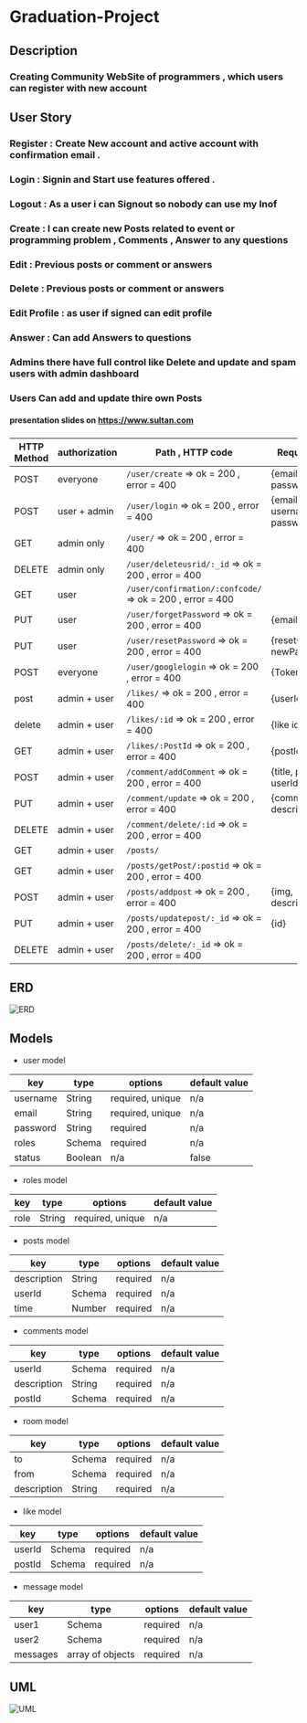 # Graduation-Project

## Description
### Creating Community WebSite of programmers , which users can register with new account 

## User Story 
 ### Register : Create New account and active account with confirmation email .
 ### Login : Signin and Start use features offered .
 ### Logout : As a user i can Signout so nobody can use my Inof
 ### Create : I can create new Posts related to event or programming problem , Comments , Answer to any questions
 ### Edit : Previous posts or comment or answers
 ### Delete : Previous posts or comment or answers
 ### Edit Profile : as user if signed can edit profile
 ### Answer : Can add Answers to questions
 ### Admins there have full control like Delete and update and spam users with admin dashboard
 ### Users Can add and update thire own Posts 
#### presentation  slides on https://www.sultan.com

###
 HTTP Method  | authorization     |    Path   , HTTP code                             |  Request  Body                 
------------- | -----------   | ---------------------------            |----------------------
POST          | everyone      |`/user/create` =>  ok = 200 , error = 400          |{email,username, password, role} 
POST          | user + admin  |`/user/login`  =>   ok = 200 , error = 400                      |{email or username, password}
GET           | admin only    |`/user/`   =>   ok = 200 , error = 400                          |
DELETE        | admin only    |`/user/deleteusrid/:_id` => ok = 200 , error = 400                |
GET           | user          |`/user/confirmation/:confcode/` => ok = 200 , error = 400         |
PUT           | user          |`/user/forgetPassword`  => ok = 200 , error = 400            |{email}
PUT           | user          |`/user/resetPassword` => ok = 200 , error = 400|{resetCode, newPassword}
POST          | everyone      |`/user/googlelogin` =>  ok = 200 , error = 400 |{Token id}
post          | admin + user  |`/likes/`    =>   ok = 200 , error = 400 |{userId, PostId}
delete        | admin + user  |`/likes/:id`  =>          ok = 200 , error = 400                |{like id}
GET           | admin + user  |`/likes/:PostId`  =>    ok = 200 , error = 400                  |{postId}
POST          | admin + user  |`/comment/addComment` =>  ok = 200 , error = 400                 |{title, postId, userId}
PUT           | admin + user  |`/comment/update`  =>    ok = 200 , error = 400                  |{commentId, description}
DELETE        | admin + user  |`/comment/delete/:id` =>  ok = 200 , error = 400                 |
GET           | admin + user  |`/posts/`                               |
GET           | admin + user  |`/posts/getPost/:postid` => ok = 200 , error = 400                |
POST          | admin + user  |`/posts/addpost`   =>    ok = 200 , error = 400                 |{img, description}
PUT           | admin + user  |`/posts/updatepost/:_id` => ok = 200 , error = 400              |{id}
DELETE        | admin + user  |`/posts/delete/:_id`  =>   ok = 200 , error = 400               |

 


## ERD
![ERD](./ERD2.png)

## Models

- user model

| key        | type            | options          | default value |
| ---------- | --------------- | ---------------- | ------------- |
| username   | String          | required, unique | n/a           |
| email      | String          | required, unique | n/a           |
| password   | String          | required         | n/a           |
| roles      | Schema <roles>  | required         | n/a           |
| status     | Boolean         | n/a              | false         |

- roles model

| key  | type   | options          | default value |
| ---- | ------ | ---------------- | ------------- |
| role | String | required, unique | n/a           |

- posts model

| key         | type              | options  | default value |
| ----------- | ----------------- | -------- | ------------- |
| description | String            | required | n/a           |
| userId      | Schema <user>     | required | n/a           |
| time        | Number            | required | n/a           |

- comments model

| key         | type            | options  | default value |
| ----------- | --------------- | -------- | ------------- |
| userId      | Schema <user>   | required | n/a           |
| description | String          | required | n/a           |
| postId      | Schema <post>   | required | n/a           |

- room model

| key         | type            | options  | default value |
| ----------- | --------------- | -------- | ------------- |
| to          | Schema <user>   | required | n/a           |
| from        | Schema <user>   | required | n/a           |
| description | String          | required | n/a           |

- like model

| key         | type            | options  | default value |
| ----------- | --------------- | -------- | ------------- |
| userId      | Schema <user>   | required | n/a           |
| postId      | Schema <posts> | required | n/a            |

- message model 

| key      | type             | options  | default value |
| -------- | ---------------- | -------- | ------------- |
| user1    | Schema <user>    | required | n/a           |
| user2    | Schema <user>    | required | n/a           |
| messages | array of objects | required | n/a           |

## UML
![UML](./UML.png)





